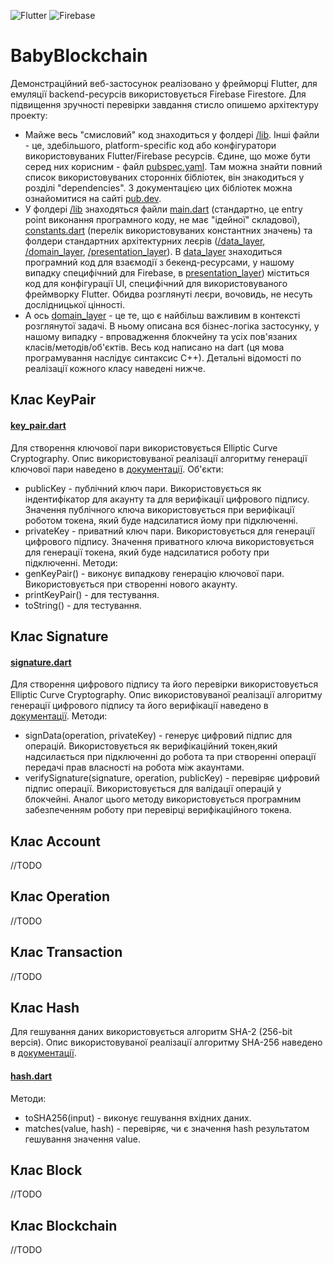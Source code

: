 ![Flutter](	https://img.shields.io/badge/Flutter-02569B?style=for-the-badge&logo=flutter&logoColor=white)
![Firebase](https://img.shields.io/badge/firebase-%23039BE5.svg?style=for-the-badge&logo=firebase)
# BabyBlockchain
Демонстраційний веб-застосунок реалізовано у фрейморці Flutter, для емуляції backend-ресурсів використовується Firebase Firestore. Для підвищення зручності перевірки завдання стисло опишемо архітектуру проекту:
- Майже весь "смисловий" код знаходиться у фолдері [/lib](https://github.com/chinazys1001/baby_blockchain/tree/master/lib). Інші файли - це, здебільшого, platform-specific код або конфігуратори використовуваних Flutter/Firebase ресурсів. Єдине, що може бути серед них корисним - файл [pubspec.yaml](https://github.com/chinazys1001/baby_blockchain/blob/master/pubspec.yaml). Там можна знайти повний список використовуваних сторонніх бібліотек, він знакодиться у розділі "dependencies". З документацією цих бібліотек можна ознайомитися на сайті [pub.dev](https://pub.dev).
- У фолдері [/lib](https://github.com/chinazys1001/baby_blockchain/tree/master/lib) знаходяться файли [main.dart](https://github.com/chinazys1001/baby_blockchain/blob/master/lib/main.dart) (стандартно, це entry point виконання програмного коду, не має "ідейної" складової), [constants.dart](https://github.com/chinazys1001/baby_blockchain/blob/master/lib/constants.dart) (перелік використовуваних константних значень) та фолдери стандартних архітектурних леєрів ([/data_layer](https://github.com/chinazys1001/baby_blockchain/tree/master/lib/data_layer), [/domain_layer](https://github.com/chinazys1001/baby_blockchain/tree/master/lib/domain_layer), [/presentation_layer](https://github.com/chinazys1001/baby_blockchain/tree/master/lib/presentation_layer)). В [data_layer](https://github.com/chinazys1001/baby_blockchain/tree/master/lib/data_layer) знаходиться програмний код для взаємодії з бекенд-ресурсами, у нашому випадку специфічний для Firebase, в [presentation_layer](https://github.com/chinazys1001/baby_blockchain/tree/master/lib/presentation_layer)) міститься код для конфігурації UI, специфічний для використовуваного фреймворку Flutter. Обидва розглянуті леєри, вочовидь, не несуть дослідницької цінності.
- А ось [domain_layer](https://github.com/chinazys1001/baby_blockchain/tree/master/lib/domain_layer) - це те, що є найбільш важливим в контексті розглянутої задачі. В ньому описана вся бізнес-логіка застосунку, у нашому випадку - впровадження блокчейну та усіх пов'язаних класів/методів/об'єктів. Весь код написано на dart (ця мова програмування наслідує синтаксис C++). Детальні відомості по реалізації кожного класу наведені нижче.
## Клас KeyPair
#### [key_pair.dart](https://github.com/chinazys1001/baby_blockchain/blob/master/lib/domain_layer/key_pair.dart)
Для створення ключової пари використовується Elliptic Curve Cryptography. Опис використовуваної реалізації алгоритму генерації ключової пари наведено в [документації](https://pub.dev/packages/crypton).
Об'єкти:

- publicKey - публічний ключ пари. Використовується як індентифікатор для акаунту та для верифікації цифрового підпису. Значення публічного ключа використовується при верифікації роботом токена, який буде надсилатися йому при підключенні.
- privateKey - приватний ключ пари. Використовується для генерації цифрового підпису. Значення приватного ключа використовується для генерації токена, який буде надсилатися роботу при підключенні.
Методи:
- genKeyPair() - виконує випадкову генерацію ключової пари. Використовується при створенні нового акаунту.
- printKeyPair() - для тестування.
- toString() - для тестування.
## Клас Signature
#### [signature.dart](https://github.com/chinazys1001/baby_blockchain/blob/master/lib/domain_layer/signature.dart)
Для створення цифрового підпису та його перевірки використовується Elliptic Curve Cryptography. Опис використовуваної реалізації алгоритму генерації цифрового підпису та його верифікації наведено в [документації](https://pub.dev/packages/crypton).
Методи:

- signData(operation, privateKey) - генерує цифровий підпис для операцій. Використовується як верифікаційний токен,який надсилається при підключенні до робота та при створенні операції передачі прав власності на робота між акаунтами.
- verifySignature(signature, operation, publicKey) - перевіряє цифровий підпис операції. Використовується для валідації операцій у блокчейні. Аналог цього методу використовується програмним забезпеченням роботу при перевірці верифікаційного токена.
## Клас Account
//TODO
## Клас Operation
//TODO
## Клас Transaction
//TODO
## Клас Hash
Для гешування даних використовується алгоритм SHA-2 (256-bit версія). Опис використовуваної реалізації алгоритму SHA-256 наведено в [документації](https://pub.dev/packages/crypto).
#### [hash.dart](https://github.com/chinazys1001/baby_blockchain/blob/master/lib/domain_layer/hash.dart)
Методи:
- toSHA256(input) - виконує гешування вхідних даних.
- matches(value, hash) - перевіряє, чи є значення hash результатом гешування значення value.
## Клас Block
//TODO
## Клас Blockchain
//TODO